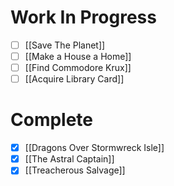 # Work In Progress
- [ ] [[Save The Planet]]
- [ ] [[Make a House a Home]]
- [ ] [[Find Commodore Krux]]
- [ ] [[Acquire Library Card]]

# Complete
- [x] [[Dragons Over Stormwreck Isle]]
- [x] [[The Astral Captain]]
- [x] [[Treacherous Salvage]]
